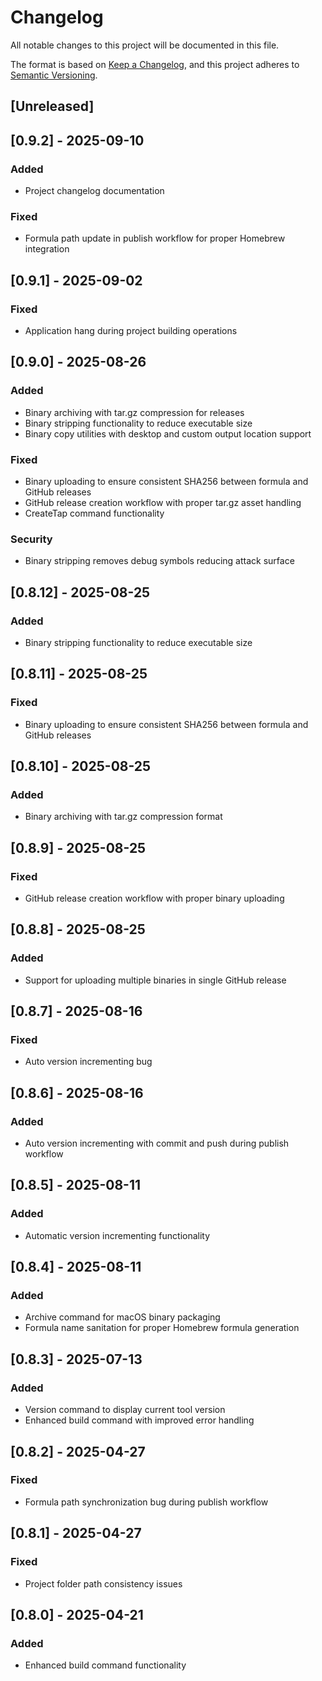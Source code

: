 # Changelog

All notable changes to this project will be documented in this file.

The format is based on [Keep a Changelog](https://keepachangelog.com/en/1.1.0/),
and this project adheres to [Semantic Versioning](https://semver.org/spec/v2.0.0.html).

## [Unreleased]

## [0.9.2] - 2025-09-10

### Added
- Project changelog documentation

### Fixed
- Formula path update in publish workflow for proper Homebrew integration

## [0.9.1] - 2025-09-02

### Fixed
- Application hang during project building operations

## [0.9.0] - 2025-08-26

### Added
- Binary archiving with tar.gz compression for releases
- Binary stripping functionality to reduce executable size
- Binary copy utilities with desktop and custom output location support

### Fixed
- Binary uploading to ensure consistent SHA256 between formula and GitHub releases
- GitHub release creation workflow with proper tar.gz asset handling
- CreateTap command functionality

### Security
- Binary stripping removes debug symbols reducing attack surface

## [0.8.12] - 2025-08-25

### Added
- Binary stripping functionality to reduce executable size

## [0.8.11] - 2025-08-25

### Fixed
- Binary uploading to ensure consistent SHA256 between formula and GitHub releases

## [0.8.10] - 2025-08-25

### Added
- Binary archiving with tar.gz compression format

## [0.8.9] - 2025-08-25

### Fixed
- GitHub release creation workflow with proper binary uploading

## [0.8.8] - 2025-08-25

### Added
- Support for uploading multiple binaries in single GitHub release

## [0.8.7] - 2025-08-16

### Fixed
- Auto version incrementing bug

## [0.8.6] - 2025-08-16

### Added
- Auto version incrementing with commit and push during publish workflow

## [0.8.5] - 2025-08-11

### Added
- Automatic version incrementing functionality

## [0.8.4] - 2025-08-11

### Added
- Archive command for macOS binary packaging
- Formula name sanitation for proper Homebrew formula generation

## [0.8.3] - 2025-07-13

### Added
- Version command to display current tool version
- Enhanced build command with improved error handling

## [0.8.2] - 2025-04-27

### Fixed
- Formula path synchronization bug during publish workflow

## [0.8.1] - 2025-04-27

### Fixed
- Project folder path consistency issues

## [0.8.0] - 2025-04-21

### Added
- Enhanced build command functionality